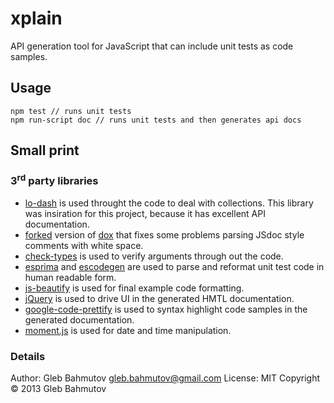 # xplain

API generation tool for JavaScript that can include unit
tests as code samples.

## Usage

    npm test // runs unit tests
    npm run-script doc // runs unit tests and then generates api docs

## Small print

### 3<sup>rd</sup> party libraries

* [lo-dash](https://github.com/bestiejs/lodash) is used throught the code to deal with collections. This library was insiration for this project, because it has excellent API documentation.
* [forked](https://github.com/bahmutov/dox) version of [dox](https://github.com/visionmedia/dox) that fixes some problems parsing JSdoc style comments
with white space.
* [check-types](https://github.com/philbooth/check-types.js) is used to verify arguments through out the code.
* [esprima](https://github.com/ariya/esprima) and [escodegen](https://github.com/Constellation/escodegen) are used to parse and reformat unit test code in human readable form.
* [js-beautify](https://github.com/einars/js-beautify) is used for final example code formatting.
* [jQuery](https://github.com/jquery/jquery) is used to drive UI in the generated HMTL documentation.
* [google-code-prettify](https://google-code-prettify.googlecode.com) is used to syntax highlight code samples in the generated documentation.
* [moment.js](http://momentjs.com/) is used for date and time manipulation.

### Details
Author: Gleb Bahmutov <gleb.bahmutov@gmail.com>
License: MIT
Copyright &copy; 2013 Gleb Bahmutov